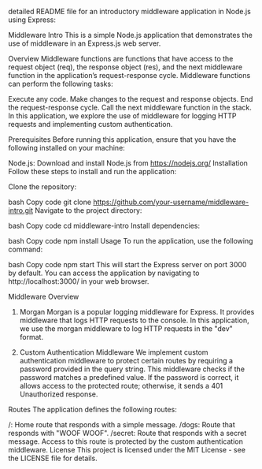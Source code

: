  detailed README file for an introductory middleware application in Node.js using Express:

Middleware Intro
This is a simple Node.js application that demonstrates the use of middleware in an Express.js web server.

Overview
Middleware functions are functions that have access to the request object (req), the response object (res), and the next middleware function in the application’s request-response cycle. Middleware functions can perform the following tasks:

Execute any code.
Make changes to the request and response objects.
End the request-response cycle.
Call the next middleware function in the stack.
In this application, we explore the use of middleware for logging HTTP requests and implementing custom authentication.

Prerequisites
Before running this application, ensure that you have the following installed on your machine:

Node.js: Download and install Node.js from https://nodejs.org/
Installation
Follow these steps to install and run the application:

Clone the repository:

bash
Copy code
git clone https://github.com/your-username/middleware-intro.git
Navigate to the project directory:

bash
Copy code
cd middleware-intro
Install dependencies:

bash
Copy code
npm install
Usage
To run the application, use the following command:

bash
Copy code
npm start
This will start the Express server on port 3000 by default. You can access the application by navigating to http://localhost:3000/ in your web browser.

Middleware Overview
1. Morgan
Morgan is a popular logging middleware for Express. It provides middleware that logs HTTP requests to the console. In this application, we use the morgan middleware to log HTTP requests in the "dev" format.

2. Custom Authentication Middleware
We implement custom authentication middleware to protect certain routes by requiring a password provided in the query string. This middleware checks if the password matches a predefined value. If the password is correct, it allows access to the protected route; otherwise, it sends a 401 Unauthorized response.

Routes
The application defines the following routes:

/: Home route that responds with a simple message.
/dogs: Route that responds with "WOOF WOOF".
/secret: Route that responds with a secret message. Access to this route is protected by the custom authentication middleware.
License
This project is licensed under the MIT License - see the LICENSE file for details.

